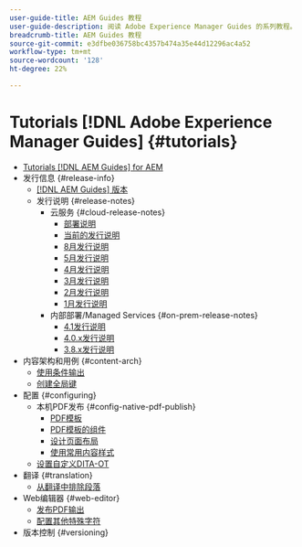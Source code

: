 ```yaml
---
user-guide-title: AEM Guides 教程
user-guide-description: 阅读 Adobe Experience Manager Guides 的系列教程。
breadcrumb-title: AEM Guides 教程
source-git-commit: e3dfbe036758bc4357b474a35e44d12296ac4a52
workflow-type: tm+mt
source-wordcount: '128'
ht-degree: 22%

---
```



# Tutorials [!DNL Adobe Experience Manager Guides] {#tutorials}

+ [Tutorials [!DNL AEM Guides] for AEM](overview.md)
+ 发行信息 {#release-info}
   + [[!DNL AEM Guides] 版本](./release-info/latest-release-info.md)
   + 发行说明 {#release-notes}
      + 云服务 {#cloud-release-notes}
         + [部署说明](./release-info/deploy-xml-on-aemaacs.md)
         + [当前的发行说明](./release-info/release-notes-2022.9.0.md)
         + [8月发行说明](./release-info/release-notes-2022.8.0.md)
         + [5月发行说明](./release-info/release-notes-2022.5.0.md)
         + [4月发行说明](./release-info/release-notes-2022.4.0.md)
         + [3月发行说明](./release-info/release-notes-2022.3.0.md)
         + [2月发行说明](./release-info/release-notes-2022.2.0.md)
         + [1月发行说明](./release-info/release-notes-2022.1.0.md)
      + 内部部署/Managed Services {#on-prem-release-notes}
         + [4.1发行说明](./release-info/release-notes-4.1.md)
         + [4.0.x发行说明](https://helpx.adobe.com/xml-documentation-for-experience-manager/release-note/release-notes-xml-documentation-solution-4-0.html)
         + [3.8.x发行说明](https://helpx.adobe.com/xml-documentation-for-experience-manager/release-note/release-notes-xml-documentation-solution-3-8.html)
+ 内容架构和用例 {#content-arch}
   + [使用条件输出](./content-architecture/create-and-use-conditions.md)
   + [创建全局键](./content-architecture/create-global-keys.md)
+ 配置 {#configuring}
   + 本机PDF发布 {#config-native-pdf-publish}
      + [PDF模板](./native-pdf/pdf-template.md)
      + [PDF模板的组件](./native-pdf/components-pdf-template.md)
      + [设计页面布局](./native-pdf/design-page-layout.md)
      + [使用常用内容样式](./native-pdf/stylesheet.md)
   + [设置自定义DITA-OT](./configuring/setup-a-custom-dita-ot.md)
+ 翻译 {#translation}
   + [从翻译中排除段落](./translation/exclude-paragraphs-from-translation.md)
+ Web编辑器 {#web-editor}
   + [发布PDF输出](./web-editor/native-pdf-web-editor.md)
   + [配置其他特殊字符](./web-editor/configure-additional-special-characters.md)
+ 版本控制 {#versioning}
